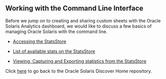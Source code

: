 ## Working with the Command Line Interface

Before we jump on to creating and sharing custom sheets with the Oracle Solaris Analytics dashboard, we would like to discuss a few basics of managing Oracle Solaris with the command line.

- [Accessing the StatsStore](https://alm.oraclecorp.com/sandbox/#projects/oraclesolaris-contrib/scm/solarisdiscover.git/blob/CommandLineInterface/accessingsolaris.md?revision=master)

- [List of available stats on the StatsStore](https://alm.oraclecorp.com/sandbox/#projects/oraclesolaris-contrib/scm/solarisdiscover.git/blob/CommandLineInterface/solarislistofstats.md?revision=master)

- [Viewing, Capturing and Exporting statistics from the StatsStore](https://alm.oraclecorp.com/sandbox/#projects/oraclesolaris-contrib/scm/solarisdiscover.git/blob/CommandLineInterface/capturestats.md?revision=master)

  





Click [here](https://alm.oraclecorp.com/sandbox/#projects/oraclesolarisdiscover1/scm/solarisdiscover.git/tree/?revision=master) to go back to the Oracle Solaris Discover Home repository.

